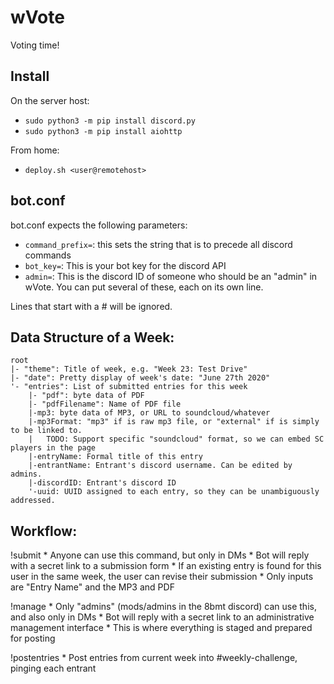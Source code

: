 # wVote

Voting time!

## Install

On the server host:

* `sudo python3 -m pip install discord.py`
* `sudo python3 -m pip install aiohttp`

From home:

* `deploy.sh <user@remotehost>`

## bot.conf

bot.conf expects the following parameters:

* `command_prefix=`: this sets the string that is to precede all discord commands
* `bot_key=`: This is your bot key for the discord API
* `admin=`: This is the discord ID of someone who should be an "admin" in wVote. You can put several of these, each on its own line.

Lines that start with a # will be ignored.

## Data Structure of a Week:

```
root
|- "theme": Title of week, e.g. "Week 23: Test Drive"
|- "date": Pretty display of week's date: "June 27th 2020"
'- "entries": List of submitted entries for this week
	|- "pdf": byte data of PDF
	|- "pdfFilename": Name of PDF file
	|-mp3: byte data of MP3, or URL to soundcloud/whatever
	|-mp3Format: "mp3" if is raw mp3 file, or "external" if is simply to be linked to.
	|	TODO: Support specific "soundcloud" format, so we can embed SC players in the page
	|-entryName: Formal title of this entry
	|-entrantName: Entrant's discord username. Can be edited by admins.
	|-discordID: Entrant's discord ID
	'-uuid: UUID assigned to each entry, so they can be unambiguously addressed.
```

## Workflow:

!submit
	* Anyone can use this command, but only in DMs
	* Bot will reply with a secret link to a submission form
	* If an existing entry is found for this user in the same week, the user can revise their submission
	* Only inputs are "Entry Name" and the MP3 and PDF

!manage
	* Only "admins" (mods/admins in the 8bmt discord) can use this, and also only in DMs
	* Bot will reply with a secret link to an administrative management interface
	* This is where everything is staged and prepared for posting

!postentries
	* Post entries from current week into #weekly-challenge, pinging each entrant